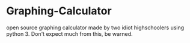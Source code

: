 # Graphing-Calculator
open source graphing calculator made by two idiot highschoolers using python 3. Don't expect much from this, be warned.
